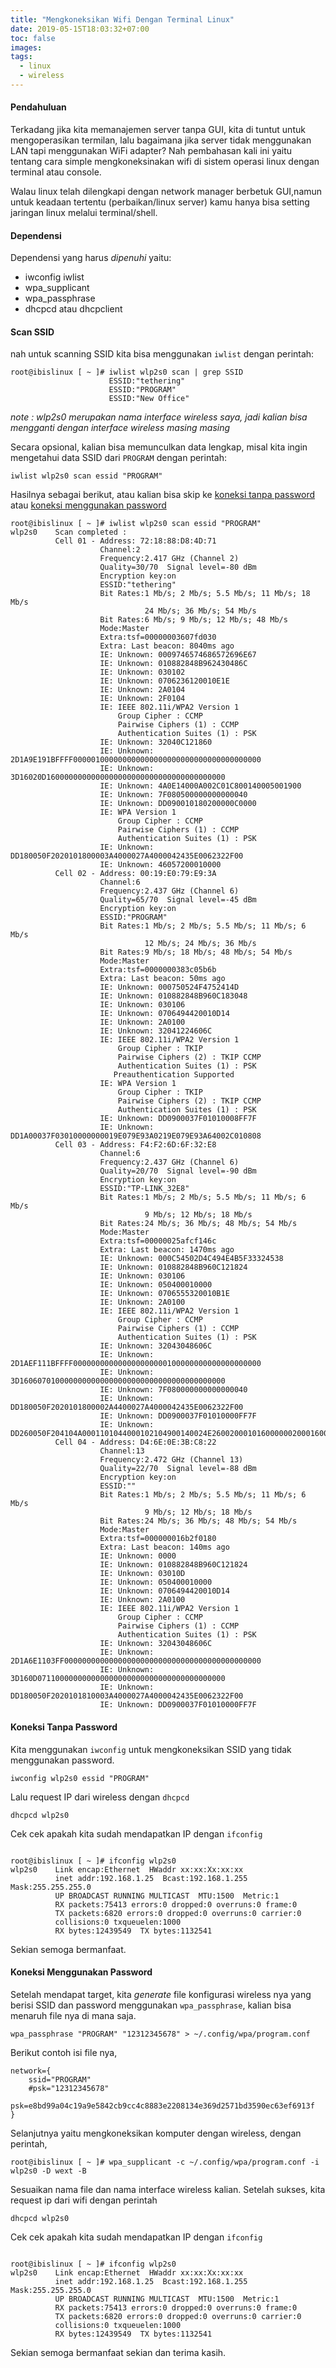 ```yaml
---
title: "Mengkoneksikan Wifi Dengan Terminal Linux"
date: 2019-05-15T18:03:32+07:00
toc: false
images:
tags: 
  - linux
  - wireless
---
```



#### Pendahuluan
Terkadang jika kita memanajemen server tanpa GUI, kita di tuntut untuk mengoperasikan termilan, lalu bagaimana jika server tidak menggunakan LAN tapi menggunakan WiFi adapter? Nah pembahasan kali ini yaitu tentang cara simple mengkoneksinakan wifi di sistem operasi linux dengan terminal atau console.

Walau linux telah dilengkapi dengan network manager berbetuk GUI,namun untuk keadaan tertentu (perbaikan/linux server) kamu hanya bisa setting jaringan linux melalui terminal/shell.

#### Dependensi
Dependensi yang harus *dipenuhi* yaitu:

* iwconfig iwlist
* wpa_supplicant
* wpa_passphrase
* dhcpcd atau dhcpclient

#### Scan SSID
nah untuk scanning SSID kita bisa menggunakan `iwlist` dengan perintah:
``` 
root@ibislinux [ ~ ]# iwlist wlp2s0 scan | grep SSID
                      ESSID:"tethering"
                      ESSID:"PROGRAM"
                      ESSID:"New Office"
```
*note : wlp2s0 merupakan nama interface wireless saya, jadi kalian bisa mengganti dengan interface wireless masing masing*

Secara opsional, kalian bisa memunculkan data lengkap, misal kita ingin mengetahui data SSID dari `PROGRAM`
dengan perintah:
```
iwlist wlp2s0 scan essid "PROGRAM"
```
Hasilnya sebagai berikut, atau kalian bisa skip ke [koneksi tanpa password](#koneksi-tanpa-password) atau [koneksi menggunakan password](#koneksi-menggunakan-password)
```
root@ibislinux [ ~ ]# iwlist wlp2s0 scan essid "PROGRAM"
wlp2s0    Scan completed :
          Cell 01 - Address: 72:18:88:D8:4D:71
                    Channel:2
                    Frequency:2.417 GHz (Channel 2)
                    Quality=30/70  Signal level=-80 dBm  
                    Encryption key:on
                    ESSID:"tethering"
                    Bit Rates:1 Mb/s; 2 Mb/s; 5.5 Mb/s; 11 Mb/s; 18 Mb/s
                              24 Mb/s; 36 Mb/s; 54 Mb/s
                    Bit Rates:6 Mb/s; 9 Mb/s; 12 Mb/s; 48 Mb/s
                    Mode:Master
                    Extra:tsf=00000003607fd030
                    Extra: Last beacon: 8040ms ago
                    IE: Unknown: 0009746574686572696E67
                    IE: Unknown: 010882848B962430486C
                    IE: Unknown: 030102
                    IE: Unknown: 0706236120010E1E
                    IE: Unknown: 2A0104
                    IE: Unknown: 2F0104
                    IE: IEEE 802.11i/WPA2 Version 1
                        Group Cipher : CCMP
                        Pairwise Ciphers (1) : CCMP
                        Authentication Suites (1) : PSK
                    IE: Unknown: 32040C121860
                    IE: Unknown: 2D1A9E191BFFFF000001000000000000000000000000000000000000
                    IE: Unknown: 3D16020D1600000000000000000000000000000000000000
                    IE: Unknown: 4A0E14000A002C01C800140005001900
                    IE: Unknown: 7F080500000000000040
                    IE: Unknown: DD090010180200000C0000
                    IE: WPA Version 1
                        Group Cipher : CCMP
                        Pairwise Ciphers (1) : CCMP
                        Authentication Suites (1) : PSK
                    IE: Unknown: DD180050F2020101800003A4000027A4000042435E0062322F00
                    IE: Unknown: 46057200010000
          Cell 02 - Address: 00:19:E0:79:E9:3A
                    Channel:6
                    Frequency:2.437 GHz (Channel 6)
                    Quality=65/70  Signal level=-45 dBm  
                    Encryption key:on
                    ESSID:"PROGRAM"
                    Bit Rates:1 Mb/s; 2 Mb/s; 5.5 Mb/s; 11 Mb/s; 6 Mb/s
                              12 Mb/s; 24 Mb/s; 36 Mb/s
                    Bit Rates:9 Mb/s; 18 Mb/s; 48 Mb/s; 54 Mb/s
                    Mode:Master
                    Extra:tsf=0000000383c05b6b
                    Extra: Last beacon: 50ms ago
                    IE: Unknown: 000750524F4752414D
                    IE: Unknown: 010882848B960C183048
                    IE: Unknown: 030106
                    IE: Unknown: 0706494420010D14
                    IE: Unknown: 2A0100
                    IE: Unknown: 32041224606C
                    IE: IEEE 802.11i/WPA2 Version 1
                        Group Cipher : TKIP
                        Pairwise Ciphers (2) : TKIP CCMP
                        Authentication Suites (1) : PSK
                       Preauthentication Supported
                    IE: WPA Version 1
                        Group Cipher : TKIP
                        Pairwise Ciphers (2) : TKIP CCMP
                        Authentication Suites (1) : PSK
                    IE: Unknown: DD0900037F01010008FF7F
                    IE: Unknown: DD1A00037F03010000000019E079E93A0219E079E93A64002C010808
          Cell 03 - Address: F4:F2:6D:6F:32:E8
                    Channel:6
                    Frequency:2.437 GHz (Channel 6)
                    Quality=20/70  Signal level=-90 dBm  
                    Encryption key:on
                    ESSID:"TP-LINK_32E8"
                    Bit Rates:1 Mb/s; 2 Mb/s; 5.5 Mb/s; 11 Mb/s; 6 Mb/s
                              9 Mb/s; 12 Mb/s; 18 Mb/s
                    Bit Rates:24 Mb/s; 36 Mb/s; 48 Mb/s; 54 Mb/s
                    Mode:Master
                    Extra:tsf=00000025afcf146c
                    Extra: Last beacon: 1470ms ago
                    IE: Unknown: 000C54502D4C494E4B5F33324538
                    IE: Unknown: 010882848B960C121824
                    IE: Unknown: 030106
                    IE: Unknown: 050400010000
                    IE: Unknown: 0706555320010B1E
                    IE: Unknown: 2A0100
                    IE: IEEE 802.11i/WPA2 Version 1
                        Group Cipher : CCMP
                        Pairwise Ciphers (1) : CCMP
                        Authentication Suites (1) : PSK
                    IE: Unknown: 32043048606C
                    IE: Unknown: 2D1AEF111BFFFF000000000000000000000100000000000000000000
                    IE: Unknown: 3D1606070100000000000000000000000000000000000000
                    IE: Unknown: 7F080000000000000040
                    IE: Unknown: DD180050F2020101800002A4400027A4000042435E0062322F00
                    IE: Unknown: DD0900037F01010000FF7F
                    IE: Unknown: DD260050F204104A0001101044000102104900140024E26002000101600000020001600100020001
          Cell 04 - Address: D4:6E:0E:3B:C8:22
                    Channel:13
                    Frequency:2.472 GHz (Channel 13)
                    Quality=22/70  Signal level=-88 dBm  
                    Encryption key:on
                    ESSID:""
                    Bit Rates:1 Mb/s; 2 Mb/s; 5.5 Mb/s; 11 Mb/s; 6 Mb/s
                              9 Mb/s; 12 Mb/s; 18 Mb/s
                    Bit Rates:24 Mb/s; 36 Mb/s; 48 Mb/s; 54 Mb/s
                    Mode:Master
                    Extra:tsf=000000016b2f0180
                    Extra: Last beacon: 140ms ago
                    IE: Unknown: 0000
                    IE: Unknown: 010882848B960C121824
                    IE: Unknown: 03010D
                    IE: Unknown: 050400010000
                    IE: Unknown: 0706494420010D14
                    IE: Unknown: 2A0100
                    IE: IEEE 802.11i/WPA2 Version 1
                        Group Cipher : CCMP
                        Pairwise Ciphers (1) : CCMP
                        Authentication Suites (1) : PSK
                    IE: Unknown: 32043048606C
                    IE: Unknown: 2D1A6E1103FF00000000000000000000000000000000000000000000
                    IE: Unknown: 3D160D071100000000000000000000000000000000000000
                    IE: Unknown: DD180050F2020101810003A4000027A4000042435E0062322F00
                    IE: Unknown: DD0900037F01010000FF7F

```

#### Koneksi Tanpa Password
Kita menggunakan `iwconfig` untuk mengkoneksikan SSID yang tidak menggunakan password.
```
iwconfig wlp2s0 essid "PROGRAM"
```
Lalu request IP dari wireless dengan `dhcpcd`
```
dhcpcd wlp2s0
```
Cek cek apakah kita sudah mendapatkan IP dengan `ifconfig`
```

root@ibislinux [ ~ ]# ifconfig wlp2s0
wlp2s0    Link encap:Ethernet  HWaddr xx:xx:Xx:xx:xx
          inet addr:192.168.1.25  Bcast:192.168.1.255  Mask:255.255.255.0
          UP BROADCAST RUNNING MULTICAST  MTU:1500  Metric:1
          RX packets:75413 errors:0 dropped:0 overruns:0 frame:0
          TX packets:6820 errors:0 dropped:0 overruns:0 carrier:0
          collisions:0 txqueuelen:1000
          RX bytes:12439549  TX bytes:1132541

```
Sekian semoga bermanfaat.
#### Koneksi Menggunakan Password
Setelah mendapat target, kita *generate* file konfigurasi wireless nya yang berisi SSID dan password menggunakan `wpa_passphrase`, kalian bisa menaruh file nya di mana saja.
```
wpa_passphrase "PROGRAM" "12312345678" > ~/.config/wpa/program.conf
```
Berikut contoh isi file nya,
```
network={
	ssid="PROGRAM"
	#psk="12312345678"
	psk=e8bd99a04c19a9e5842cb9cc4c8883e2208134e369d2571bd3590ec63ef6913f
}
```

Selanjutnya yaitu mengkoneksikan komputer dengan wireless, dengan perintah,
```
root@ibislinux [ ~ ]# wpa_supplicant -c ~/.config/wpa/program.conf -i wlp2s0 -D wext -B
```
Sesuaikan nama file dan nama interface wireless kalian. Setelah sukses, kita request ip dari wifi dengan perintah
```
dhcpcd wlp2s0
```
Cek cek apakah kita sudah mendapatkan IP dengan `ifconfig`
```

root@ibislinux [ ~ ]# ifconfig wlp2s0
wlp2s0    Link encap:Ethernet  HWaddr xx:xx:Xx:xx:xx
          inet addr:192.168.1.25  Bcast:192.168.1.255  Mask:255.255.255.0
          UP BROADCAST RUNNING MULTICAST  MTU:1500  Metric:1
          RX packets:75413 errors:0 dropped:0 overruns:0 frame:0
          TX packets:6820 errors:0 dropped:0 overruns:0 carrier:0
          collisions:0 txqueuelen:1000
          RX bytes:12439549  TX bytes:1132541

```
Sekian semoga bermanfaat sekian dan terima kasih.
